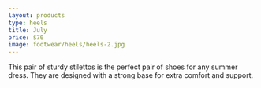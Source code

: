 ```yaml
---
layout: products
type: heels
title: July
price: $70
image: footwear/heels/heels-2.jpg
---
```



This pair of sturdy stilettos is the perfect pair of shoes for any summer dress. They are designed with a strong base for extra comfort and support. 